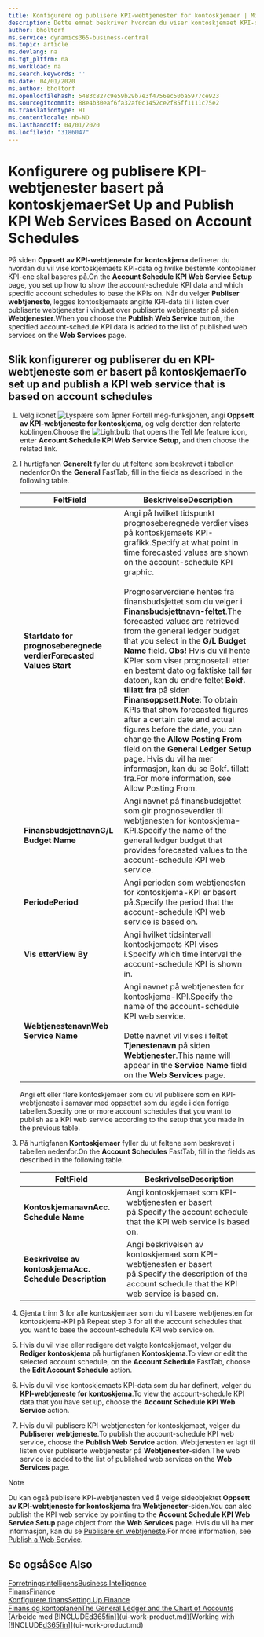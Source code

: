 ```yaml
---
title: Konfigurere og publisere KPI-webtjenester for kontoskjemaer | Microsoft-dokumentasjon
description: Dette emnet beskriver hvordan du viser kontoskjemaet KPI-data som er basert på bestemte kontoskjemaer.
author: bholtorf
ms.service: dynamics365-business-central
ms.topic: article
ms.devlang: na
ms.tgt_pltfrm: na
ms.workload: na
ms.search.keywords: ''
ms.date: 04/01/2020
ms.author: bholtorf
ms.openlocfilehash: 5483c827c9e59b29b7e3f4756ec50ba5977ce923
ms.sourcegitcommit: 88e4b30eaf6fa32af0c1452ce2f85ff1111c75e2
ms.translationtype: HT
ms.contentlocale: nb-NO
ms.lasthandoff: 04/01/2020
ms.locfileid: "3186047"
---
```

# <a name="set-up-and-publish-kpi-web-services-based-on-account-schedules"></a><span data-ttu-id="4ebab-103">Konfigurere og publisere KPI-webtjenester basert på kontoskjemaer</span><span class="sxs-lookup"><span data-stu-id="4ebab-103">Set Up and Publish KPI Web Services Based on Account Schedules</span></span>
<span data-ttu-id="4ebab-104">På siden **Oppsett av KPI-webtjeneste for kontoskjema** definerer du hvordan du vil vise kontoskjemaets KPI-data og hvilke bestemte kontoplaner KPI-ene skal baseres på.</span><span class="sxs-lookup"><span data-stu-id="4ebab-104">On the **Account Schedule KPI Web Service Setup** page, you set up how to show the account-schedule KPI data and which specific account schedules to base the KPIs on.</span></span> <span data-ttu-id="4ebab-105">Når du velger **Publiser webtjeneste**, legges kontoskjemaets angitte KPI-data til i listen over publiserte webtjenester i vinduet over publiserte webtjenester på siden **Webtjenester**.</span><span class="sxs-lookup"><span data-stu-id="4ebab-105">When you choose the **Publish Web Service** button, the specified account-schedule KPI data is added to the list of published web services on the **Web Services** page.</span></span>  

## <a name="to-set-up-and-publish-a-kpi-web-service-that-is-based-on-account-schedules"></a><span data-ttu-id="4ebab-106">Slik konfigurerer og publiserer du en KPI-webtjeneste som er basert på kontoskjemaer</span><span class="sxs-lookup"><span data-stu-id="4ebab-106">To set up and publish a KPI web service that is based on account schedules</span></span>  
1.  <span data-ttu-id="4ebab-107">Velg ikonet ![Lyspære som åpner Fortell meg-funksjonen](media/ui-search/search_small.png "Fortell hva du vil gjøre"), angi **Oppsett av KPI-webtjeneste for kontoskjema**, og velg deretter den relaterte koblingen.</span><span class="sxs-lookup"><span data-stu-id="4ebab-107">Choose the ![Lightbulb that opens the Tell Me feature](media/ui-search/search_small.png "Tell me what you want to do") icon, enter **Account Schedule KPI Web Service Setup**, and then choose the related link.</span></span>  
2.  <span data-ttu-id="4ebab-108">I hurtigfanen **Generelt** fyller du ut feltene som beskrevet i tabellen nedenfor.</span><span class="sxs-lookup"><span data-stu-id="4ebab-108">On the **General** FastTab, fill in the fields as described in the following table.</span></span>  

    |<span data-ttu-id="4ebab-109">Felt</span><span class="sxs-lookup"><span data-stu-id="4ebab-109">Field</span></span>|<span data-ttu-id="4ebab-110">Beskrivelse</span><span class="sxs-lookup"><span data-stu-id="4ebab-110">Description</span></span>|  
    |---------------------------------|---------------------------------------|  
    |<span data-ttu-id="4ebab-111">**Startdato for prognoseberegnede verdier**</span><span class="sxs-lookup"><span data-stu-id="4ebab-111">**Forecasted Values Start**</span></span>|<span data-ttu-id="4ebab-112">Angi på hvilket tidspunkt prognoseberegnede verdier vises på kontoskjemaets KPI-grafikk.</span><span class="sxs-lookup"><span data-stu-id="4ebab-112">Specify at what point in time forecasted values are shown on the account-schedule KPI graphic.</span></span><br /><br /> <span data-ttu-id="4ebab-113">Prognoserverdiene hentes fra finansbudsjettet som du velger i **Finansbudsjettnavn-feltet**.</span><span class="sxs-lookup"><span data-stu-id="4ebab-113">The forecasted values are retrieved from the general ledger budget that you select in the **G/L Budget Name** field.</span></span> <span data-ttu-id="4ebab-114">**Obs!** Hvis du vil hente KPIer som viser prognosetall etter en bestemt dato og faktiske tall før datoen, kan du endre feltet **Bokf. tillatt fra** på siden **Finansoppsett**.</span><span class="sxs-lookup"><span data-stu-id="4ebab-114">**Note:**  To obtain KPIs that show forecasted figures after a certain date and actual figures before the date, you can change the **Allow Posting From** field on the **General Ledger Setup** page.</span></span> <span data-ttu-id="4ebab-115">Hvis du vil ha mer informasjon, kan du se Bokf. tillatt fra.</span><span class="sxs-lookup"><span data-stu-id="4ebab-115">For more information, see Allow Posting From.</span></span>|  
    |<span data-ttu-id="4ebab-116">**Finansbudsjettnavn**</span><span class="sxs-lookup"><span data-stu-id="4ebab-116">**G/L Budget Name**</span></span>|<span data-ttu-id="4ebab-117">Angi navnet på finansbudsjettet som gir prognoseverdier til webtjenesten for kontoskjema-KPI.</span><span class="sxs-lookup"><span data-stu-id="4ebab-117">Specify the name of the general ledger budget that provides forecasted values to the account-schedule KPI web service.</span></span>|  
    |<span data-ttu-id="4ebab-118">**Periode**</span><span class="sxs-lookup"><span data-stu-id="4ebab-118">**Period**</span></span>|<span data-ttu-id="4ebab-119">Angi perioden som webtjenesten for kontoskjema-KPI er basert på.</span><span class="sxs-lookup"><span data-stu-id="4ebab-119">Specify the period that the account-schedule KPI web service is based on.</span></span>|  
    |<span data-ttu-id="4ebab-120">**Vis etter**</span><span class="sxs-lookup"><span data-stu-id="4ebab-120">**View By**</span></span>|<span data-ttu-id="4ebab-121">Angi hvilket tidsintervall kontoskjemaets KPI vises i.</span><span class="sxs-lookup"><span data-stu-id="4ebab-121">Specify which time interval the account-schedule KPI is shown in.</span></span>|  
    |<span data-ttu-id="4ebab-122">**Webtjenestenavn**</span><span class="sxs-lookup"><span data-stu-id="4ebab-122">**Web Service Name**</span></span>|<span data-ttu-id="4ebab-123">Angi navnet på webtjenesten for kontoskjema-KPI.</span><span class="sxs-lookup"><span data-stu-id="4ebab-123">Specify the name of the account-schedule KPI web service.</span></span><br /><br /> <span data-ttu-id="4ebab-124">Dette navnet vil vises i feltet **Tjenestenavn** på siden **Webtjenester**.</span><span class="sxs-lookup"><span data-stu-id="4ebab-124">This name will appear in the **Service Name** field on the **Web Services** page.</span></span>|  

    <span data-ttu-id="4ebab-125">Angi ett eller flere kontoskjemaer som du vil publisere som en KPI-webtjeneste i samsvar med oppsettet som du lagde i den forrige tabellen.</span><span class="sxs-lookup"><span data-stu-id="4ebab-125">Specify one or more account schedules that you want to publish as a KPI web service according to the setup that you made in the previous table.</span></span>  

3.  <span data-ttu-id="4ebab-126">På hurtigfanen **Kontoskjemaer** fyller du ut feltene som beskrevet i tabellen nedenfor.</span><span class="sxs-lookup"><span data-stu-id="4ebab-126">On the **Account Schedules** FastTab, fill in the fields as described in the following table.</span></span>  

    |<span data-ttu-id="4ebab-127">Felt</span><span class="sxs-lookup"><span data-stu-id="4ebab-127">Field</span></span>|<span data-ttu-id="4ebab-128">Beskrivelse</span><span class="sxs-lookup"><span data-stu-id="4ebab-128">Description</span></span>|  
    |---------------------------------|---------------------------------------|  
    |<span data-ttu-id="4ebab-129">**Kontoskjemanavn**</span><span class="sxs-lookup"><span data-stu-id="4ebab-129">**Acc. Schedule Name**</span></span>|<span data-ttu-id="4ebab-130">Angi kontoskjemaet som KPI-webtjenesten er basert på.</span><span class="sxs-lookup"><span data-stu-id="4ebab-130">Specify the account schedule that the KPI web service is based on.</span></span>|  
    |<span data-ttu-id="4ebab-131">**Beskrivelse av kontoskjema**</span><span class="sxs-lookup"><span data-stu-id="4ebab-131">**Acc. Schedule Description**</span></span>|<span data-ttu-id="4ebab-132">Angi beskrivelsen av kontoskjemaet som KPI-webtjenesten er basert på.</span><span class="sxs-lookup"><span data-stu-id="4ebab-132">Specify the description of the account schedule that the KPI web service is based on.</span></span>|  

4.  <span data-ttu-id="4ebab-133">Gjenta trinn 3 for alle kontoskjemaer som du vil basere webtjenesten for kontoskjema-KPI på.</span><span class="sxs-lookup"><span data-stu-id="4ebab-133">Repeat step 3 for all the account schedules that you want to base the account-schedule KPI web service on.</span></span>  
5.  <span data-ttu-id="4ebab-134">Hvis du vil vise eller redigere det valgte kontoskjemaet, velger du **Rediger kontoskjema** på hurtigfanen **Kontoskjema**.</span><span class="sxs-lookup"><span data-stu-id="4ebab-134">To view or edit the selected account schedule, on the **Account Schedule** FastTab, choose the **Edit Account Schedule** action.</span></span>  
6.  <span data-ttu-id="4ebab-135">Hvis du vil vise kontoskjemaets KPI-data som du har definert, velger du **KPI-webtjeneste for kontoskjema**.</span><span class="sxs-lookup"><span data-stu-id="4ebab-135">To view the account-schedule KPI data that you have set up, choose the **Account Schedule KPI Web Service** action.</span></span>  
7.  <span data-ttu-id="4ebab-136">Hvis du vil publisere KPI-webtjenesten for kontoskjemaet, velger du **Publiserer webtjeneste**.</span><span class="sxs-lookup"><span data-stu-id="4ebab-136">To publish the account-schedule KPI web service, choose the **Publish Web Service** action.</span></span> <span data-ttu-id="4ebab-137">Webtjenesten er lagt til listen over publiserte webtjenester på **Webtjenester**-siden.</span><span class="sxs-lookup"><span data-stu-id="4ebab-137">The web service is added to the list of published web services on the **Web Services** page.</span></span>  

> [!NOTE]  
>  <span data-ttu-id="4ebab-138">Du kan også publisere KPI-webtjenesten ved å velge sideobjektet **Oppsett av KPI-webtjeneste for kontoskjema** fra **Webtjenester**-siden.</span><span class="sxs-lookup"><span data-stu-id="4ebab-138">You can also publish the KPI web service by pointing to the **Account Schedule KPI Web Service Setup** page object from the **Web Services** page.</span></span> <span data-ttu-id="4ebab-139">Hvis du vil ha mer informasjon, kan du se [Publisere en webtjeneste](across-how-publish-web-service.md).</span><span class="sxs-lookup"><span data-stu-id="4ebab-139">For more information, see [Publish a Web Service](across-how-publish-web-service.md).</span></span>  

## <a name="see-also"></a><span data-ttu-id="4ebab-140">Se også</span><span class="sxs-lookup"><span data-stu-id="4ebab-140">See Also</span></span>  
[<span data-ttu-id="4ebab-141">Forretningsintelligens</span><span class="sxs-lookup"><span data-stu-id="4ebab-141">Business Intelligence</span></span>](bi.md)  
[<span data-ttu-id="4ebab-142">Finans</span><span class="sxs-lookup"><span data-stu-id="4ebab-142">Finance</span></span>](finance.md)  
[<span data-ttu-id="4ebab-143">Konfigurere finans</span><span class="sxs-lookup"><span data-stu-id="4ebab-143">Setting Up Finance</span></span>](finance-setup-finance.md)  
[<span data-ttu-id="4ebab-144">Finans og kontoplanen</span><span class="sxs-lookup"><span data-stu-id="4ebab-144">The General Ledger and the Chart of Accounts</span></span>](finance-general-ledger.md)  
<span data-ttu-id="4ebab-145">[Arbeide med [!INCLUDE[d365fin](includes/d365fin_md.md)]](ui-work-product.md)</span><span class="sxs-lookup"><span data-stu-id="4ebab-145">[Working with [!INCLUDE[d365fin](includes/d365fin_md.md)]](ui-work-product.md)</span></span>
